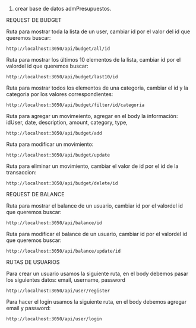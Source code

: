 1. crear base de datos admPresupuestos.


REQUEST DE BUDGET

Ruta para mostrar toda la lista de un user, cambiar id por el valor del id que queremos buscar:

    http://localhost:3050/api/budget/all/id

Ruta para mostrar los últimos 10 elementos de la lista, cambiar id por el valordel id que queremos buscar:

    http://localhost:3050/api/budget/last10/id

Ruta para mostrar todos los elementos de una categoria, cambiar el id y la categoria por los valores correspondientes:

    http://localhost:3050/api/budget/filter/id/categoria

Ruta para agregar un movimeiento, agregar en el body la información: idUser, date, description, amount, category, type,

    http://localhost:3050/api/budget/add

Ruta para modificar un movimiento:

    http://localhost:3050/api/budget/update

Ruta para eliminar un movimiento, cambiar el valor de id por el id de la transaccion:

    http://localhost:3050/api/budget/delete/id

REQUEST DE BALANCE

Ruta para mostrar el balance de un usuario, cambiar id por el valordel id que queremos buscar:

    http://localhost:3050/api/balance/id

Ruta para modificar el balance de un usuario, cambiar id por el valordel id que queremos buscar:

    http://localhost:3050/api/balance/update/id

RUTAS DE USUARIOS

Para crear un usuario usamos la siguiente ruta, en el body debemos pasar los siguientes datos: email, username, password

    http://localhost:3050/api/user/register

Para hacer el login usamos la siguiente ruta, en el body debemos agregar email y password:

    http://localhost:3050/api/user/login